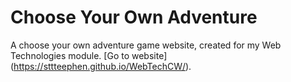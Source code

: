 # Choose Your Own Adventure

A choose your own adventure game website, created for my Web Technologies module.
[Go to website] (https://sttteephen.github.io/WebTechCW/).